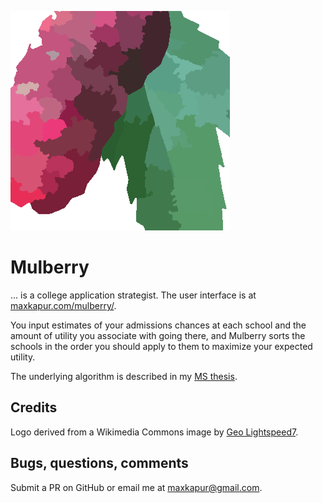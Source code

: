 ![The Mulberry logo: a magenta berry and a green leaf](resources/logo-big.png)

# Mulberry

… is a college application strategist. The user interface is at
[maxkapur.com/mulberry/](https://maxkapur.com/mulberry/).

You input estimates of your admissions chances at each school and the amount of
utility you associate with going there, and Mulberry sorts the schools in the
order you should apply to them to maximize your expected utility.

The underlying algorithm is described in my
[MS thesis](https://github.com/maxkapur/CollegeApplication).

## Credits

Logo derived from a Wikimedia Commons image by
[Geo Lightspeed7](<https://en.wikipedia.org/wiki/Morus_(plant)#/media/File:Wild_mulberry.jpg>).

## Bugs, questions, comments

Submit a PR on GitHub or email me at
[maxkapur@gmail.com](mailto:maxkapur@gmail.com).
